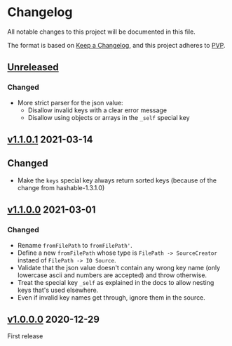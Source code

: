 # Changelog
All notable changes to this project will be documented in this file.

The format is based on [Keep a Changelog](https://keepachangelog.com/en/1.0.0/),
and this project adheres to [PVP](https://pvp.haskell.org/).

## [Unreleased]

### Changed

* More strict parser for the json value:
  - Disallow invalid keys with a clear error message
  - Disallow using objects or arrays in the `_self` special key

## [v1.1.0.1] 2021-03-14

## Changed

* Make the `keys` special key always return sorted keys (because of the change from hashable-1.3.1.0)

## [v1.1.0.0] 2021-03-01

### Changed

* Rename `fromFilePath` to `fromFilePath'`.
* Define a new `fromFilePath` whose type is `FilePath -> SourceCreator` instaed of `FilePath -> IO Source`.
* Validate that the json value doesn't contain any wrong key name (only lowercase ascii and numbers
  are accepted) and throw otherwise.
* Treat the special key `_self` as explained in the docs to allow nesting keys that's used elsewhere.
* Even if invalid key names get through, ignore them in the source.


## [v1.0.0.0] 2020-12-29

First release

[Unreleased]: https://github.com/ludat/conferer/compare/conferer-aeson_v1.1.0.1...HEAD
[v1.1.0.1]: https://github.com/ludat/conferer/compare/conferer-aeson_v1.1.0.0...conferer-aeson_v1.1.0.1
[v1.1.0.0]: https://github.com/ludat/conferer/compare/conferer-aeson_v1.0.0.0...conferer-aeson_v1.1.0.0
[v1.0.0.0]: https://github.com/ludat/conferer/compare/v0.0.0.0...conferer-aeson_v1.0.0.0
